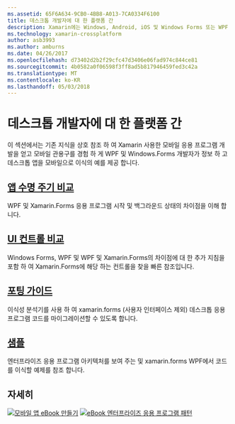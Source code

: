 ```yaml
---
ms.assetid: 65F6A634-9CB0-4BB8-A013-7CA0334F6100
title: 데스크톱 개발자에 대 한 플랫폼 간
description: Xamarin에는 Windows, Android, iOS 및 Windows Forms 또는 WPF 기술을 사용 하 여 Mac에 대 한 앱을 빌드할 수 있습니다.
ms.technology: xamarin-crossplatform
author: asb3993
ms.author: amburns
ms.date: 04/26/2017
ms.openlocfilehash: d73402d2b2f29cfc47d3406e06fad974c844ce81
ms.sourcegitcommit: 4b0582a0f06598f3ff8ad5b817946459fed3c42a
ms.translationtype: MT
ms.contentlocale: ko-KR
ms.lasthandoff: 05/03/2018
---
```

# <a name="cross-platform-for-desktop-developers"></a>데스크톱 개발자에 대 한 플랫폼 간

이 섹션에서는 기존 지식을 상호 참조 하 여 Xamarin 사용한 모바일 응용 프로그램 개발을 얻고 모바일 관용구를 경험 하 게 WPF 및 Windows.Forms 개발자가 정보 하 고 데스크톱 앱을 모바일으로 이식의 예를 제공 합니다.

## <a name="app-lifecycle-comparisonlifecyclemd"></a>[앱 수명 주기 비교](lifecycle.md)

WPF 및 Xamarin.Forms 응용 프로그램 시작 및 백그라운드 상태의 차이점을 이해 합니다.

## <a name="ui-controls-comparisoncontrolsindexmd"></a>[UI 컨트롤 비교](controls/index.md)

Windows Forms, WPF 및 WPF 및 Xamarin.Forms의 차이점에 대 한 추가 지침을 포함 하 여 Xamarin.Forms에 해당 하는 컨트롤을 찾을 빠른 참조입니다.

## <a name="porting-guidanceportingmd"></a>[포팅 가이드](porting.md)

이식성 분석기를 사용 하 여 xamarin.forms (사용자 인터페이스 제외) 데스크톱 응용 프로그램 코드를 마이그레이션할 수 있도록 합니다.

## <a name="samplessamplesmd"></a>[샘플](samples.md)

엔터프라이즈 응용 프로그램 아키텍처를 보여 주는 및 xamarin.forms WPF에서 코드를 이식할 예제를 참조 합니다.

## <a name="learn-more"></a>자세히

[![모바일 앱 eBook 만들기](images/creating-sml.png)](~/xamarin-forms/creating-mobile-apps-xamarin-forms/index.md) [ ![eBook 엔터프라이즈 응용 프로그램 패턴](images/enterprise-sml.png)](~/xamarin-forms/enterprise-application-patterns/index.md)
